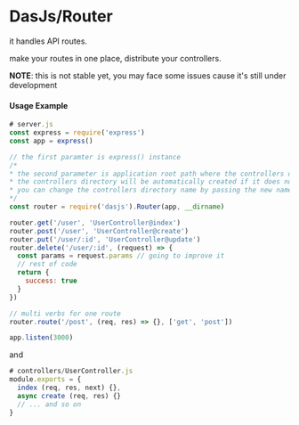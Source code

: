 # DasJs/Router

it handles API routes.

make your routes in one place, distribute your controllers.

**NOTE**: this is not stable yet, you may face some issues cause it's still under development

#### Usage Example
```js
# server.js
const express = require('express')
const app = express()

// the first paramter is express() instance
/*
* the second parameter is application root path where the controllers directory is located.
* the controllers directory will be automatically created if it does not exists.
* you can change the controllers directory name by passing the new name in the third parameter.
*/
const router = require('dasjs').Router(app, __dirname)

router.get('/user', 'UserController@index')
router.post('/user', 'UserController@create')
router.put('/user/:id', 'UserController@update')
router.delete('/user/:id', (request) => {
  const params = request.params // going to improve it
  // rest of code
  return {
    success: true
  }
})

// multi verbs for one route
router.route('/post', (req, res) => {}, ['get', 'post'])

app.listen(3000)
```

and

```js
# controllers/UserController.js
module.exports = {
  index (req, res, next) {},
  async create (req, res) {}
  // ... and so on
}
```